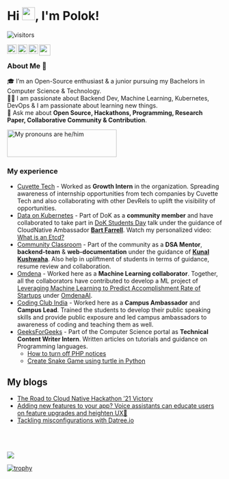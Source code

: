 # Hi <img src="https://raw.githubusercontent.com/MartinHeinz/MartinHeinz/master/wave.gif" width="30px">, I'm Polok! 

![visitors](https://visitor-badge.glitch.me/badge?page_id=.)

[<img align="left" alt="stompingdrake | Twitter" width="22px" src="https://cdn.jsdelivr.net/npm/simple-icons@v3/icons/twitter.svg" />][twitter]
[<img align="left" alt="polok-ghosh | LinkedIn" width="22px" src="https://cdn.jsdelivr.net/npm/simple-icons@v3/icons/linkedin.svg" />][linkedin]
[<img align="left" alt="thepolokofficial | Instagram" width="22px" src="https://cdn.jsdelivr.net/npm/simple-icons@v3/icons/instagram.svg"/>][instagram]
<a href="mailto:polokghosh53@gmail.com">
  <img align="left" width="26px" src="https://cdn.jsdelivr.net/npm/simple-icons@v3/icons/gmail.svg" />
</a>
<p align="left">
</p>

<br />

### About Me 🚀

🎓 I’m an Open-Source enthusiast & a junior pursuing my Bachelors in Computer Science & Technology. </br>
👨‍💻  I am passionate about Backend Dev, Machine Learning, Kubernetes, DevOps & I am passionate about learning new things. </br>
💬 Ask me about **Open Source, Hackathons, Programming, Research Paper, Collaborative Community & Contribution**.

<a href="https://pronouns.vercel.app" title="Add pronouns to your own profile">
  <img src="https://pronouns.vercel.app/he/him?gradient=grapefruit%20sunset" width="256" height="64" alt="My pronouns are he/him">
</a>

<br />

### My experience

- [Cuvette Tech](https://www.cuvette.tech/) - Worked as **Growth Intern** in the organization. Spreading awareness of internship opportunities from tech companies by Cuvette Tech and also collaborating with other DevRels to uplift the visibility of opportunities.
- [Data on Kubernetes](https://dok.community/) - Part of DoK as a **community member** and have collaborated to take part in [DoK Students Day](https://www.youtube.com/watch?v=W04d8-P5dCQ&t=18317s) talk under the guidance of CloudNative Ambassador [**Bart Farrell**](https://twitter.com/birthmarkbart). Watch my personalized video: [What is an Etcd?](https://www.youtube.com/watch?v=Jd3UxUvXvWg&t=43s)
- [Community Classroom](https://www.commclassroom.org/) - Part of the community as a **DSA Mentor**, **backend-team** & **web-documentation** under the guidance of [**Kunal Kushwaha**](https://twitter.com/kunalstwt). Also help in upliftment of students in terms of guidance, resume review and collaboration.
- [Omdena](https://omdena.com/) - Worked here as a **Machine Learning collaborator**. Together, all the collaborators have contributed to develop a ML project of [Leveraging Machine Learning to Predict Accomplishment Rate of Startups](https://omdena-pennsylvania-startup.herokuapp.com/) under [OmdenaAI](https://github.com/OmdenaAI).
- [Coding Club India](https://codingclub.tech/) - Worked here as a **Campus Ambassador** and **Campus Lead**. Trained the students to develop their public speaking skills and provide public exposure and led campus ambassadors to awareness of coding and teaching them as well.
- [GeeksForGeeks](https://www.geeksforgeeks.org/) - Part of the Computer Science portal as **Technical Content Writer Intern**. Written articles on tutorials and guidance on Programming languages.
  - [How to turn off PHP notices](https://www.geeksforgeeks.org/how-to-turn-off-php-notices/)
  - [Create Snake Game using turtle in Python](https://www.geeksforgeeks.org/create-a-snake-game-using-turtle-in-python/)

## My blogs
- [The Road to Cloud Native Hackathon ’21 Victory](https://medium.com/@polokghosh53/the-road-to-cloud-native-hackathon-21-victory-de1cc48ddf56)
- [Adding new features to your app? Voice assistants can educate users on feature upgrades and heighten UX📱](https://bootcamp.uxdesign.cc/adding-new-features-to-your-app-b896dfcc99a7)
- [Tackling misconfigurations with Datree.io](https://polokdev.hashnode.dev/tackling-misconfigurations-with-datreeio)
<br />
<br />
<br />

<img src="https://github-readme-stats.vercel.app/api?username=Polokghosh53&&show_icons=true&title_color=ffffff&icon_color=bb2acf&text_color=daf7dc&bg_color=151515">

[![trophy](https://github-profile-trophy.vercel.app/?username=Polokghosh53&theme=onedark)](https://github.com/Polokghosh53/github-profile-trophy)

[twitter]: https://twitter.com/stompingdrake
[linkedin]: https://linkedin.com/in/polok-ghosh
[instagram]: https://instagram.com/thepolokofficial

